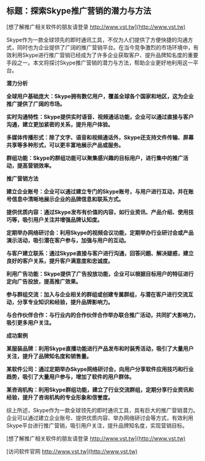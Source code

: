 ## **标题：探索Skype推广营销的潜力与方法**

[想了解推广相关软件的朋友请登录 http://www.vst.tw](http://www.vst.tw)

Skype作为一款全球领先的即时通讯工具，不仅为人们提供了方便快捷的沟通方式，同时也为企业提供了广阔的推广营销平台。在当今竞争激烈的市场环境中，有效利用Skype进行推广营销已经成为了许多企业获取客户、提升品牌知名度的重要手段之一。本文将探讨Skype推广营销的潜力与方法，帮助企业更好地利用这一平台。

**潜力分析**

**全球用户基础庞大：Skype拥有数亿用户，覆盖全球各个国家和地区，这为企业推广提供了广阔的市场。**

**实时沟通特性：Skype提供实时语音、视频通话功能，企业可以通过直接与客户沟通，建立更加紧密的关系，提升用户体验。**

**多媒体传播形式：除了文字、语音和视频通话外，Skype还支持文件传输、屏幕共享等多种形式，可以更丰富地展示产品或服务。**

**群组功能：Skype的群组功能可以聚集感兴趣的目标用户，进行集中的推广活动，提高营销效率。**

**推广营销方法**

**建立企业账号：企业可以通过建立专门的Skype账号，与用户进行互动，并在账号信息中清晰地展示企业的品牌信息和联系方式。**

**提供优质内容：通过Skype发布有价值的内容，如行业资讯、产品介绍、使用技巧等，吸引用户关注并增强品牌认知度。**

**定期举办网络研讨会：利用Skype的视频会议功能，定期举办行业研讨会或产品演示活动，吸引潜在客户参与，加强与用户的互动。**

**与客户建立联系：通过Skype直接与客户进行沟通，回答问题、解决疑惑，建立良好的客户关系，提升客户满意度和忠诚度。**

**利用广告功能：Skype提供了广告投放功能，企业可以根据目标用户的特征进行定向广告投放，提高推广效果。**

**参与群组交流：加入与企业相关的群组或创建专属群组，与潜在客户进行交流互动，分享专业知识和经验，提升品牌影响力。**

**与合作伙伴合作：与行业内的合作伙伴合作举办联合推广活动，共同扩大影响力，吸引更多用户关注。**

**成功案例**

**某服装品牌：利用Skype直播功能进行产品发布和时装秀活动，吸引了大量用户关注，提升了品牌知名度和销售量。**

**某软件公司：通过定期举办Skype网络研讨会，向用户分享软件应用技巧和行业趋势，吸引了大量用户参与，增加了软件的用户群体。**

**某咨询机构：利用Skype群组功能，建立了行业交流群组，定期分享行业资讯和经验，提升了咨询机构的专业形象和信誉度。**

综上所述，Skype作为一款全球领先的即时通讯工具，具有巨大的推广营销潜力。企业可以通过建立企业账号、提供优质内容、举办网络研讨会等方式，有效利用Skype平台进行推广营销，吸引用户关注，提升品牌知名度，实现营销目标。

[想了解推广相关软件的朋友请登录 http://www.vst.tw](http://www.vst.tw)


[访问软件官网 http://www.vst.tw](http://www.vst.tw)
